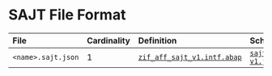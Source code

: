 # SAJT File Format

 File | Cardinality | Definition | Schema | Example
 :--- | :---  | :--- | :--- | :---
 `<name>.sajt.json` | 1 | [`zif_aff_sajt_v1.intf.abap`](./type/zif_aff_sajt_v1.intf.abap) | [`sajt-v1.json`](./sajt-v1.json) |
